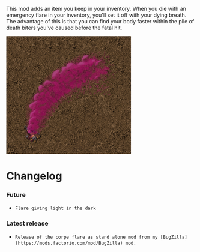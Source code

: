 This mod adds an item you keep in your inventory. When you die with an emergency flare in your inventory, you'll set it off with your dying breath. The advantage of this is that you can find your body faster within the pile of death biters you've caused before the fatal hit.

![Example of the emergency flare](https://raw.githubusercontent.com/LovelySanta/FactorioMod-CorpseFlare/master/graphics/screenshots/CorpseFlare.png)

# Changelog
### Future
+     Flare giving light in the dark
### Latest release
+     Release of the corpe flare as stand alone mod from my [BugZilla](https://mods.factorio.com/mod/BugZilla) mod.
